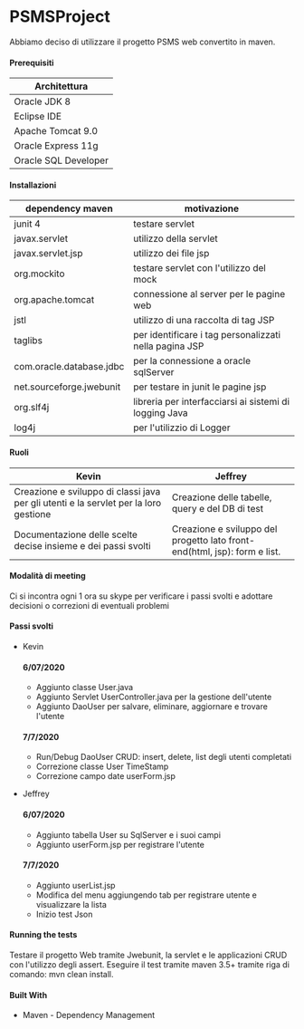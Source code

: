 # PSMSProject

Abbiamo deciso di utilizzare il progetto PSMS web convertito in maven.

#### Prerequisiti
Architettura |
------------ |
Oracle JDK 8 |
Eclipse IDE |
Apache Tomcat 9.0 |
Oracle Express 11g |
Oracle SQL Developer |

#### Installazioni
dependency maven | motivazione
------------ | -------------
junit 4 | testare servlet
javax.servlet | utilizzo della servlet
javax.servlet.jsp | utilizzo dei file jsp
org.mockito | testare servlet con l'utilizzo del mock
org.apache.tomcat | connessione al server per le pagine web
jstl | utilizzo di una raccolta di tag JSP
taglibs | per identificare i tag personalizzati nella pagina JSP
com.oracle.database.jdbc | per la connessione a oracle sqlServer
net.sourceforge.jwebunit | per testare in junit le pagine jsp
org.slf4j | libreria per interfacciarsi ai sistemi di logging Java
log4j | per l'utilizzio di Logger

#### Ruoli
Kevin | Jeffrey
------------ | -----------
Creazione e sviluppo di classi java per gli utenti e la servlet per la loro gestione  | Creazione delle tabelle, query e del DB di test
Documentazione delle scelte decise insieme e dei passi svolti | Creazione e sviluppo del progetto lato front-end(html, jsp): form e list.

#### Modalità di meeting
Ci si incontra ogni 1 ora su skype per verificare i passi svolti e adottare decisioni o correzioni di eventuali problemi 

#### Passi svolti
- Kevin
  #### 6/07/2020
  - Aggiunto classe User.java
  - Aggiunto Servlet UserController.java per la gestione dell'utente
  - Aggiunto DaoUser per salvare, eliminare, aggiornare e trovare l'utente
  #### 7/7/2020
  - Run/Debug DaoUser CRUD:  insert, delete, list degli utenti completati
  - Correzione classe User TimeStamp
  - Correzione campo date userForm.jsp

- Jeffrey
  #### 6/07/2020
  - Aggiunto tabella User su SqlServer e i suoi campi
  - Aggiunto userForm.jsp per registrare l'utente
  #### 7/7/2020
  - Aggiunto userList.jsp
  - Modifica del menu aggiungendo tab per registrare utente e visualizzare la lista
  - Inizio test Json

#### Running the tests
Testare il progetto Web tramite Jwebunit, la servlet e le applicazioni CRUD con l'utilizzo degli assert.
Eseguire il test tramite maven 3.5+ tramite riga di comando: mvn clean install.

#### Built With
* Maven - Dependency Management
